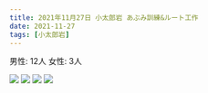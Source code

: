 ```yaml
---
title: 2021年11月27日 小太郎岩 あぶみ訓練&ルート工作
date: 2021-11-27
tags: [小太郎岩]
---
```


男性: 12人
女性: 3人

![](/2021/11/27/20211127/1.jpg)
![](/2021/11/27/20211127/2.jpg)
![](/2021/11/27/20211127/3.jpg)
![](/2021/11/27/20211127/4.jpg)
